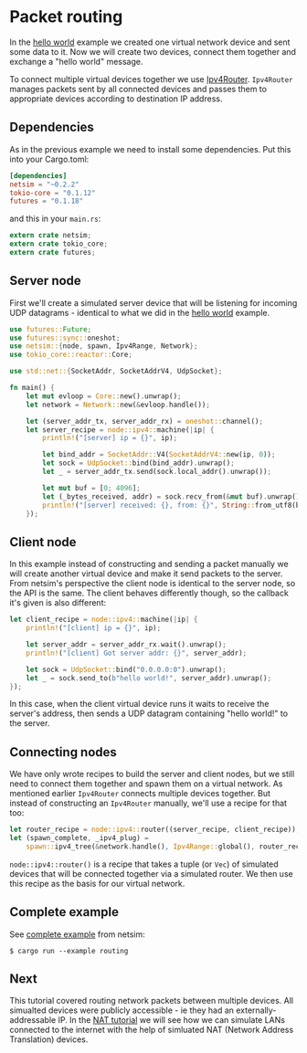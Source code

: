 # Packet routing

In the [hello world](02_hellow_world.md) example we created one virtual network
device and sent some data to it. Now we will create two devices, connect them
together and exchange a "hello world" message.

To connect multiple virtual devices together we use
[Ipv4Router](https://docs.rs/netsim/0.2.2/netsim/device/ipv4/struct.Ipv4Router.html).
`Ipv4Router` manages packets sent by all connected devices and passes them
to appropriate devices according to destination IP address.

## Dependencies

As in the previous example we need to install some dependencies. Put this
into your Cargo.toml:

```toml
[dependencies]
netsim = "~0.2.2"
tokio-core = "0.1.12"
futures = "0.1.18"
```

and this in your `main.rs`:

```rust
extern crate netsim;
extern crate tokio_core;
extern crate futures;
```

## Server node

First we'll create a simulated server device that will be listening for incoming
UDP datagrams - identical to what we did in the [hello world](02_hello_world.md)
example.

```rust
use futures::Future;
use futures::sync::oneshot;
use netsim::{node, spawn, Ipv4Range, Network};
use tokio_core::reactor::Core;

use std::net::{SocketAddr, SocketAddrV4, UdpSocket};

fn main() {
    let mut evloop = Core::new().unwrap();
    let network = Network::new(&evloop.handle());

    let (server_addr_tx, server_addr_rx) = oneshot::channel();
    let server_recipe = node::ipv4::machine(|ip| {
        println!("[server] ip = {}", ip);

        let bind_addr = SocketAddr::V4(SocketAddrV4::new(ip, 0));
        let sock = UdpSocket::bind(bind_addr).unwrap();
        let _ = server_addr_tx.send(sock.local_addr().unwrap());

        let mut buf = [0; 4096];
        let (_bytes_received, addr) = sock.recv_from(&mut buf).unwrap();
        println!("[server] received: {}, from: {}", String::from_utf8(buf.to_vec()).unwrap(), addr);
    });
```

## Client node

In this example instead of constructing and sending a packet manually we will
create another virtual device and make it send packets to the server. From
netsim's perspective the client node is identical to the server node, so the
API is the same. The client behaves differently though, so the callback it's
given is also different:

```rust
let client_recipe = node::ipv4::machine(|ip| {
    println!("[client] ip = {}", ip);

    let server_addr = server_addr_rx.wait().unwrap();
    println!("[client] Got server addr: {}", server_addr);

    let sock = UdpSocket::bind("0.0.0.0:0").unwrap();
    let _ = sock.send_to(b"hello world!", server_addr).unwrap();
});
```

In this case, when the client virtual device runs it waits to receive the server's
address, then sends a UDP datagram containing "hello world!" to the server.

## Connecting nodes

We have only wrote recipes to build the server and client nodes, but we still need
to connect them together and spawn them on a virtual network. As mentioned earlier
`Ipv4Router` connects multiple devices together. But instead of constructing an
`Ipv4Router` manually, we'll use a recipe for that too:

```rust
let router_recipe = node::ipv4::router((server_recipe, client_recipe));
let (spawn_complete, _ipv4_plug) =
    spawn::ipv4_tree(&network.handle(), Ipv4Range::global(), router_recipe);
```

`node::ipv4::router()` is a recipe that takes a tuple (or `Vec`) of simulated
devices that will be connected together via a simulated router. We then use
this recipe as the basis for our virtual network.

## Complete example

See [complete example](../examples/routing.rs) from netsim:

```shell
$ cargo run --example routing
```

## Next

This tutorial covered routing network packets between multiple devices.  All
simualted devices were publicly accessible - ie they had an
externally-addressable IP. In the [NAT tutorial](04_nat.md) we will see how we
can simulate LANs connected to the internet with the help of simluated NAT
(Network Address Translation) devices.
